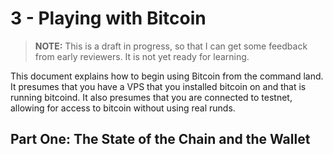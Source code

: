 # 3 - Playing with Bitcoin

> **NOTE:** This is a draft in progress, so that I can get some feedback from early reviewers. It is not yet ready for learning.

This document explains how to begin using Bitcoin from the command land. It presumes that you have a VPS that you installed bitcoin on and that is running bitcoind.
It also presumes that you are connected to testnet, allowing for access to bitcoin without using real runds.

## Part One: The State of the Chain and the Wallet
